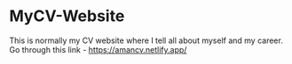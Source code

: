 # MyCV-Website
This is normally my CV website where I tell all about myself and my career.
Go through this link - https://amancv.netlify.app/

